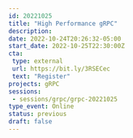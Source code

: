 ```yaml
---
id: 20221025
title: "High Performance gRPC"
description: 
date: 2022-10-24T20:26:32-05:00
start_date: 2022-10-25T22:30:00Z
cta: 
 type: external
 url: https://bit.ly/3RSECec
 text: "Register"
projects: gRPC
sessions: 
 - sessions/grpc/grpc-20221025
type_event: Online
status: previous
draft: false
---
```




